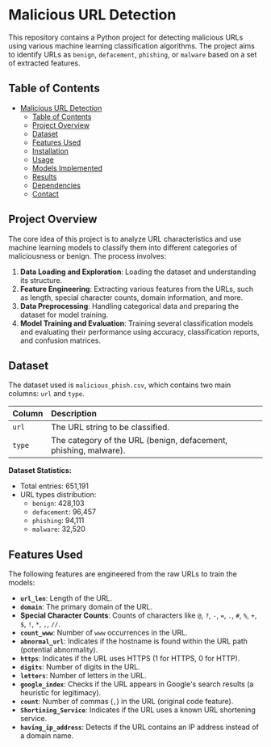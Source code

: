 # Malicious URL Detection

This repository contains a Python project for detecting malicious URLs using various machine learning classification algorithms. The project aims to identify URLs as `benign`, `defacement`, `phishing`, or `malware` based on a set of extracted features.

## Table of Contents

- [Malicious URL Detection](#malicious-url-detection)
  - [Table of Contents](#table-of-contents)
  - [Project Overview](#project-overview)
  - [Dataset](#dataset)
  - [Features Used](#features-used)
  - [Installation](#installation)
  - [Usage](#usage)
  - [Models Implemented](#models-implemented)
  - [Results](#results)
  - [Dependencies](#dependencies)
  - [Contact](#contact)

## Project Overview

The core idea of this project is to analyze URL characteristics and use machine learning models to classify them into different categories of maliciousness or benign. The process involves:

1.  **Data Loading and Exploration**: Loading the dataset and understanding its structure.
2.  **Feature Engineering**: Extracting various features from the URLs, such as length, special character counts, domain information, and more.
3.  **Data Preprocessing**: Handling categorical data and preparing the dataset for model training.
4.  **Model Training and Evaluation**: Training several classification models and evaluating their performance using accuracy, classification reports, and confusion matrices.

## Dataset

The dataset used is `malicious_phish.csv`, which contains two main columns: `url` and `type`.

| Column | Description                                    |
| :----- | :--------------------------------------------- |
| `url`  | The URL string to be classified.               |
| `type` | The category of the URL (benign, defacement, phishing, malware). |

**Dataset Statistics:**
- Total entries: 651,191
- URL types distribution:
    - `benign`: 428,103
    - `defacement`: 96,457
    - `phishing`: 94,111
    - `malware`: 32,520

## Features Used

The following features are engineered from the raw URLs to train the models:

* **`url_len`**: Length of the URL.
* **`domain`**: The primary domain of the URL.
* **Special Character Counts**: Counts of characters like `@`, `?`, `-`, `=`, `.`, `#`, `%`, `+`, `$`, `!`, `*`, `,`, `//`.
* **`count_www`**: Number of `www` occurrences in the URL.
* **`abnormal_url`**: Indicates if the hostname is found within the URL path (potential abnormality).
* **`https`**: Indicates if the URL uses HTTPS (1 for HTTPS, 0 for HTTP).
* **`digits`**: Number of digits in the URL.
* **`letters`**: Number of letters in the URL.
* **`google_index`**: Checks if the URL appears in Google's search results (a heuristic for legitimacy).
* **`count`**: Number of commas (`,`) in the URL (original code feature).
* **`Shortining_Service`**: Indicates if the URL uses a known URL shortening service.
* **`having_ip_address`**: Detects if the URL contains an IP address instead of a domain name.

